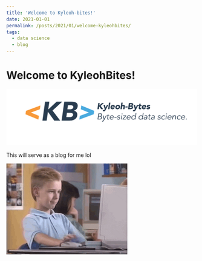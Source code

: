 ```yaml
---
title: 'Welcome to Kyleoh-bites!'
date: 2021-01-01
permalink: /posts/2021/01/welcome-kyleohbites/
tags:
  - data science
  - blog
---
```


<h1>Welcome to KyleohBites!</h1>
<img src='/images/kyleohbytes/kyleohbytes.png'>
<p> This will serve as a blog for me lol</p>
<img src='/images/gifs/giphy.gif'>
